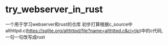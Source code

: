 # try_webserver_in_rust
一个用于学习webserver和rust的仓库
初步打算根据c_source中althttpd.c(https://sqlite.org/althttpd/file?name=althttpd.c&ci=tip)中的c代码,一句一句改写成rust
